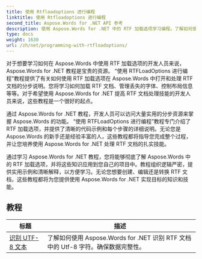 ```yaml
---
title: 使用 Rtfloadoptions 进行编程
linktitle: 使用 Rtfloadoptions 进行编程
second_title: Aspose.Words for .NET API 参考
description: 使用 Aspose.Words for .NET 中的 RTF 加载选项学习编程。了解如何使用分步教程和示例 C# 代码加载和操作 RTF 文档。
type: docs
weight: 1630
url: /zh/net/programming-with-rtfloadoptions/
---
```

对于想要学习如何在 Aspose.Words 中使用 RTF 加载选项的开发人员来说，Aspose.Words for .NET 教程是宝贵的资源。 “使用 RTFLoadOptions 进行编程”教程提供了有关如何使用 RTF 加载选项在 Aspose.Words 中打开和处理 RTF 文档的分步说明。您将学习如何加载 RTF 文档、管理丢失的字体、控制布局信息等等。对于希望使用 Aspose.Words for .NET 提高 RTF 文档处理技能的开发人员来说，这些教程是一个很好的起点。

通过 Aspose.Words for .NET 教程，开发人员可以访问大量实用的分步资源来掌握 Aspose.Words 的功能。 “使用 RTFLoadOptions 进行编程”教程专门介绍了 RTF 加载选项，并提供了清晰的代码示例和每个步骤的详细说明。无论您是 Aspose.Words 的新手还是经验丰富的人，这些教程都将指导您完成整个过程，并让您培养使用 Aspose.Words for .NET 处理 RTF 文档的扎实技能。

通过学习 Aspose.Words for .NET 教程，您将能够彻底了解 Aspose.Words 中的 RTF 加载选项，并将这些知识应用到您自己的项目中。教程组织逻辑严密，提供实用示例和清晰解释，以方便学习。无论您想要创建、编辑还是转换 RTF 文档，这些教程都将为您提供使用 Aspose.Words for .NET 实现目标的知识和技能。

 ## 教程
| 标题 | 描述 |
| --- | --- |
| [识别 UTF-8 文本](./recognize-utf8-text/) | 了解如何使用 Aspose.Words for .NET 识别 RTF 文档中的 Utf-8 字符。确保数据完整性。 |